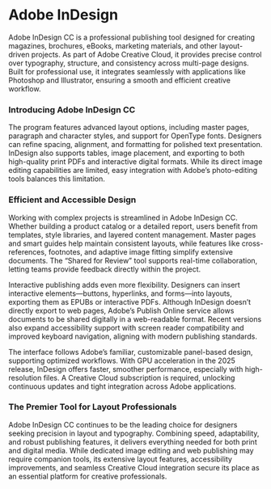 # Adobe InDesign
Adobe InDesign CC is a professional publishing tool designed for creating magazines, brochures, eBooks, marketing materials, and other layout-driven projects. As part of Adobe Creative Cloud, it provides precise control over typography, structure, and consistency across multi-page designs. Built for professional use, it integrates seamlessly with applications like Photoshop and Illustrator, ensuring a smooth and efficient creative workflow.


### **Introducing Adobe InDesign CC**

The program features advanced layout options, including master pages, paragraph and character styles, and support for OpenType fonts. Designers can refine spacing, alignment, and formatting for polished text presentation. InDesign also supports tables, image placement, and exporting to both high-quality print PDFs and interactive digital formats. While its direct image editing capabilities are limited, easy integration with Adobe’s photo-editing tools balances this limitation.

### **Efficient and Accessible Design**

Working with complex projects is streamlined in Adobe InDesign CC. Whether building a product catalog or a detailed report, users benefit from templates, style libraries, and layered content management. Master pages and smart guides help maintain consistent layouts, while features like cross-references, footnotes, and adaptive image fitting simplify extensive documents. The “Shared for Review” tool supports real-time collaboration, letting teams provide feedback directly within the project.

Interactive publishing adds even more flexibility. Designers can insert interactive elements—buttons, hyperlinks, and forms—into layouts, exporting them as EPUBs or interactive PDFs. Although InDesign doesn’t directly export to web pages, Adobe’s Publish Online service allows documents to be shared digitally in a web-readable format. Recent versions also expand accessibility support with screen reader compatibility and improved keyboard navigation, aligning with modern publishing standards.

The interface follows Adobe’s familiar, customizable panel-based design, supporting optimized workflows. With GPU acceleration in the 2025 release, InDesign offers faster, smoother performance, especially with high-resolution files. A Creative Cloud subscription is required, unlocking continuous updates and tight integration across Adobe applications.


### **The Premier Tool for Layout Professionals**

Adobe InDesign CC continues to be the leading choice for designers seeking precision in layout and typography. Combining speed, adaptability, and robust publishing features, it delivers everything needed for both print and digital media. While dedicated image editing and web publishing may require companion tools, its extensive layout features, accessibility improvements, and seamless Creative Cloud integration secure its place as an essential platform for creative professionals.

